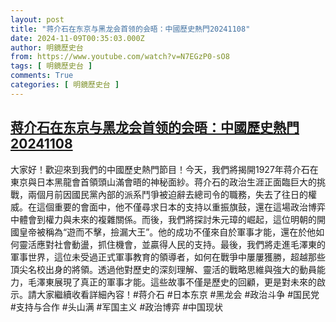 ```yaml
---
layout: post
title: "蒋介石在东京与黑龙会首领的会晤：中國歷史熱門20241108"
date: 2024-11-09T00:35:03.000Z
author: 明鏡歷史台
from: https://www.youtube.com/watch?v=N7EGzP0-sO8
tags: [ 明鏡歷史台 ]
comments: True
categories: [ 明鏡歷史台 ]
---
```

<!--1731112503000-->
[蒋介石在东京与黑龙会首领的会晤：中國歷史熱門20241108](https://www.youtube.com/watch?v=N7EGzP0-sO8)
------

<div>
大家好！歡迎來到我們的中國歷史熱門節目！今天，我們將揭開1927年蒋介石在東京與日本黑龍會首領頭山滿會晤的神秘面紗。蒋介石的政治生涯正面臨巨大的挑戰，兩個月前因國民黨內部的派系鬥爭被迫辭去總司令的職務，失去了往日的權威。在這個重要的會面中，他不僅尋求日本的支持以重振旗鼓，還在這場政治博弈中體會到權力與未來的複雜關係。而後，我們將探討朱元璋的崛起，這位明朝的開國皇帝被稱為“遊而不擊，撿漏大王”。他的成功不僅來自於軍事才能，還在於他如何靈活應對社會動盪，抓住機會，並贏得人民的支持。最後，我們將走進毛澤東的軍事世界，這位未受過正式軍事教育的領導者，如何在戰爭中屢屢獲勝，超越那些頂尖名校出身的將領。透過他對歷史的深刻理解、靈活的戰略思維與強大的動員能力，毛澤東展現了真正的軍事才能。這些故事不僅是歷史的回顧，更是對未來的啟示。請大家繼續收看詳細內容！#蒋介石 #日本东京 #黑龙会 #政治斗争 #国民党 #支持与合作 #头山满 #军国主义 #政治博弈 #中国现状
</div>
